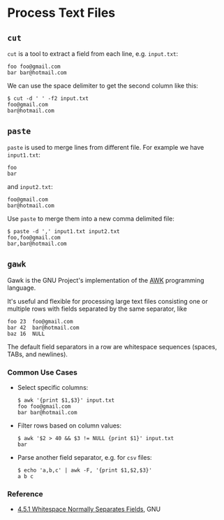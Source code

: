 # Process Text Files

## `cut`

`cut` is a tool to extract a field from each line, e.g. `input.txt`:

```
foo foo@gmail.com
bar bar@hotmail.com
```

We can use the space delimiter to get the second column like this:

```console
$ cut -d ' ' -f2 input.txt
foo@gmail.com
bar@hotmail.com
```

## `paste`

`paste` is used to merge lines from different file. For example we have `input1.txt`:

```
foo
bar
```

and `input2.txt`:

```
foo@gmail.com
bar@hotmail.com
```

Use `paste` to merge them into a new comma delimited file:

```console
$ paste -d ',' input1.txt input2.txt
foo,foo@gmail.com
bar,bar@hotmail.com
```

##  `gawk`

Gawk is the GNU Project's implementation of the [AWK](https://en.wikipedia.org/wiki/AWK) programming language.

It's useful and flexible for processing large text files consisting one or multiple rows with fields separated by the same separator, like

```
foo 23  foo@gmail.com
bar 42  bar@hotmail.com
baz 16  NULL
```

The default field separators in a row are whitespace sequences (spaces, TABs, and newlines).

### Common Use Cases

* Select specific columns:

  ```console
  $ awk '{print $1,$3}' input.txt
  foo foo@gmail.com
  bar bar@hotmail.com
  ```

* Filter rows based on column values:

  ```console
  $ awk '$2 > 40 && $3 != NULL {print $1}' input.txt
  bar
  ```

* Parse another field separator, e.g. for `csv` files:

  ```console
  $ echo 'a,b,c' | awk -F, '{print $1,$2,$3}'
  a b c
  ```

### Reference

* [4.5.1 Whitespace Normally Separates Fields](https://www.gnu.org/software/gawk/manual/html_node/Default-Field-Splitting.html#Default-Field-Splitting), GNU
